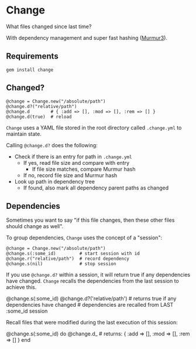 Change
======

What files changed since last time?

With dependency management and super fast hashing ([Murmur3](https://github.com/PeterScott/murmur3)).

Requirements
------------

    gem install change

Changed?
--------

    @change = Change.new("/absolute/path")
    @change.d?("relative/path")
    @change.d        # { :add => [], :mod => [], :rem => [] }
    @change.d(true)  # reload

`Change` uses a YAML file stored in the root directory called `.change.yml` to maintain state.

Calling `@change.d?` does the following:

* Check if there is an entry for path in `.change.yml`
   * If yes, read file size and compare with entry
      * If file size matches, compare Murmur hash
   * If no, record file size and Murmur hash
* Look up path in dependency tree
   * If found, also mark all dependency parent paths as changed

Dependencies
------------

Sometimes you want to say "if this file changes, then these other files should change as well".

To group dependencies, `Change` uses the concept of a "session":

    @change = Change.new("/absolute/path")
    @change.s(:some_id)         # start session with id
    @change.r("relative/path")  # record dependency
    @change.s(nil)              # stop session

If you use `@change.d?` within a session, it will return true if any dependencies have changed. `Change` recalls the dependencies from the last session to achieve this.

  @change.s(:some_id)
  @change.d?('relative/path')
    # returns true if any dependencies have changed
    # dependencies are recalled from LAST :some_id session

Recall files that were modified during the last execution of this session:

  @change.s(:some_id) do
    @change.d_  # returns: { :add => [], :mod => [], :rem => [] }
  end
